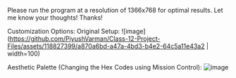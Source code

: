 Please run the program at a resolution of 1366x768 for optimal results.
Let me know your thoughts!
Thanks!

Customization Options:
Original Setup:
![image](https://github.com/PiyushVarman/Class-12-Project-Files/assets/118827399/a870a6bd-a47a-4bd3-b4e2-64c5a11e43a2 | width=100)


Aesthetic Palette (Changing the Hex Codes using Mission Control):
![image](https://github.com/PiyushVarman/Class-12-Project-Files/assets/118827399/a6ea5d47-ac11-4079-93ff-d44e1646df75)
